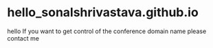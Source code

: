# hello_sonalshrivastava.github.io

hello If you want to get control of the conference domain name please contact me
